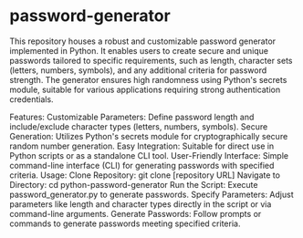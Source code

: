 # password-generator
This repository houses a robust and customizable password generator implemented in Python. It enables users to create secure and unique passwords tailored to specific requirements, such as length, character sets (letters, numbers, symbols), and any additional criteria for password strength. The generator ensures high randomness using Python's secrets module, suitable for various applications requiring strong authentication credentials.

Features:
Customizable Parameters: Define password length and include/exclude character types (letters, numbers, symbols).
Secure Generation: Utilizes Python's secrets module for cryptographically secure random number generation.
Easy Integration: Suitable for direct use in Python scripts or as a standalone CLI tool.
User-Friendly Interface: Simple command-line interface (CLI) for generating passwords with specified criteria.
Usage:
Clone Repository: git clone [repository URL]
Navigate to Directory: cd python-password-generator
Run the Script: Execute password_generator.py to generate passwords.
Specify Parameters: Adjust parameters like length and character types directly in the script or via command-line arguments.
Generate Passwords: Follow prompts or commands to generate passwords meeting specified criteria.
